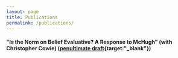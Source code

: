 ```yaml
---
layout: page
title: Publications
permalink: /publications/
---
```


#### "Is the Norm on Belief Evaluative? A Response to McHugh" (with Christopher Cowie) ([penultimate draft](/pdfs/is-the-norm-on-belief-evaluative.pdf){target:"_blank"})
